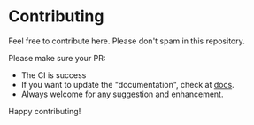 # Contributing

Feel free to contribute here. Please don't spam in this repository.

Please make sure your PR:

* The CI is success
* If you want to update the "documentation", check at [docs](docs/).
* Always welcome for any suggestion and enhancement.

Happy contributing!
